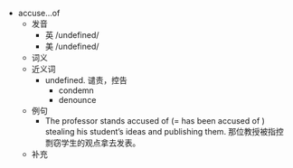 - accuse…of
  - 发音
    - 英 /undefined/
    - 美 /undefined/
  - 词义
  - 近义词
    - undefined. 谴责，控告
      - condemn
      - denounce
  - 例句
    - The professor stands accused of (=  has been accused of  ) stealing his student’s ideas and publishing them. 那位教授被指控剽窃学生的观点拿去发表。
  - 补充